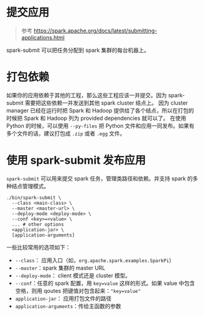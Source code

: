 # 提交应用
> 参考 https://spark.apache.org/docs/latest/submitting-applications.html

spark-submit 可以把任务分配到 spark 集群的每台机器上。

# 打包依赖
如果你的应用依赖于其他的工程，那么这些工程应该一并提交。因为 spark-submit 需要把这些依赖一并发送到其他 spark cluster 结点上。
因为 cluster manager 已经在运行时把 Spark 和 Hadoop 提供给了各个结点，所以在打包的时候把 Spark 和 Hadoop 列为 provided dependencies 就可以了。
在使用 Python 的时候，可以使用 `--py-files` 把 Python 文件和应用一同发布。如果有多个文件的话，建议打包成 `.zip` 或者 `.egg` 文件。

# 使用 spark-submit 发布应用
`spark-submit` 可以用来提交 spark 任务，管理类路径和依赖。并支持 spark 的多种结点管理模式。

```
./bin/spark-submit \
  --class <main-class> \
  --master <master-url> \
  --deploy-mode <deploy-mode> \
  --conf <key>=<value> \
  ... # other options
  <application-jar> \
  [application-arguments]

```
一些比较常用的选项如下：
 - `--class`： 应用入口（如，`org.apache.spark.examples.SparkPi`）
 - `--master`：spark 集群的 master URL 
 - `--deploy-mode`： client 模式还是 cluster 模型。
 - `--conf`：任意的 spark 配置，用 `key=value` 这样的形式。如果 value 中包含空格，则用 qoutes 把键值对包含起来：`"key=value"`
 - `application-jar`： 应用打包文件的路径
 - `application-arguments`：传给主函数的参数

